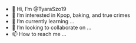 - 👋 Hi, I’m @TyaraSzo19
- 👀 I’m interested in Kpop, baking, and true crimes 
- 🌱 I’m currently learning ...
- 💞️ I’m looking to collaborate on ...
- 📫 How to reach me ...

<!---
TyaraSzo19/TyaraSzo19 is a ✨ special ✨ repository because its `README.md` (this file) appears on your GitHub profile.
You can click the Preview link to take a look at your changes.
--->
